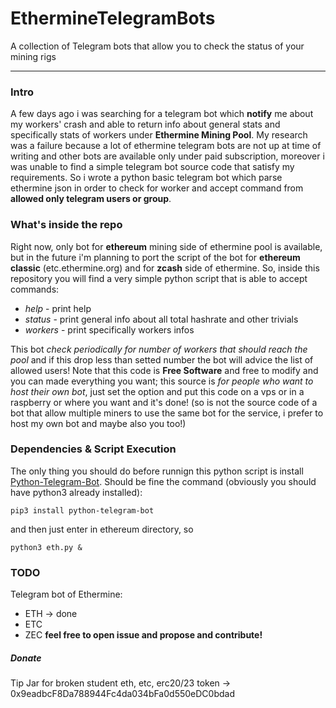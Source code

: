 # EthermineTelegramBots
A collection of Telegram bots that allow you to check the status of your mining rigs
___
### Intro
A few days ago i was searching for a telegram bot which __notify__ me about my workers'
crash and able to return info about general stats and specifically stats of workers
under __Ethermine Mining Pool__. My research was a failure because a lot of ethermine
telegram bots are not up at time of writing and other bots are available only
under paid subscription, moreover i was unable to find a simple telegram bot source
code that satisfy my requirements.
So i wrote a python basic telegram bot which parse ethermine json in order to
check for worker and accept command from __allowed only telegram users or group__.

### What's inside the repo
Right now, only bot for __ethereum__ mining side of ethermine pool is available, but
in the future i'm planning to port the script of the bot for __ethereum classic__
(etc.ethermine.org) and for __zcash__ side of ethermine.
So, inside this repository you will find a very simple python script that is
able to accept commands:
* _help_ - print help
* _status_ - print general info about all total hashrate and other trivials
* _workers_ - print specifically workers infos

This bot _check periodically for number of workers that should reach the pool_ and
if this drop less than setted number the bot will advice the list of allowed users!
Note that this code is __Free Software__ and free to modify and you can made everything
you want; this source is _for people who want to host their own bot_, just set the
option and put this code on a vps or in a raspberry or where you want and it's done!
(so is not the source code of a bot that allow multiple miners to use the same bot
for the service, i prefer to host my own bot and maybe also you too!)

### Dependencies & Script Execution
The only thing you should do before runnign this python script is install [Python-Telegram-Bot](https://github.com/python-telegram-bot/python-telegram-bot).
Should be fine the command (obviously you should have python3 already installed):
```
pip3 install python-telegram-bot
```
and then just enter in ethereum directory, so
```
python3 eth.py &
```

### TODO
Telegram bot of Ethermine:
* ETH -> done
* ETC
* ZEC
__feel free to open issue and propose and contribute!__

##### Donate
Tip Jar for broken student
eth, etc, erc20/23 token -> 0x9eadbcF8Da788944Fc4da034bFa0d550eDC0bdad
